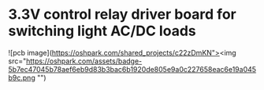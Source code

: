 # 3.3V control relay driver board for switching light AC/DC loads

![pcb image](https://oshpark.com/shared_projects/c22zDmKN"><img src="https://oshpark.com/assets/badge-5b7ec47045b78aef6eb9d83b3bac6b1920de805e9a0c227658eac6e19a045b9c.png "")
